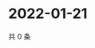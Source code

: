 # 2022-01-21

共 0 条

<!-- BEGIN WEIBO -->
<!-- 最后更新时间 Fri Jan 21 2022 05:07:37 GMT+0800 (China Standard Time) -->

<!-- END WEIBO -->
